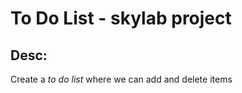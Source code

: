 # To Do List - skylab project

## Desc:

Create a <i>to do list</i> where we can add and delete items<br>